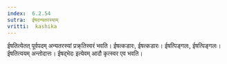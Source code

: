 ```yaml
---
index:  6.2.54
sutra:  ईषदन्यतरस्याम्
vritti:  kashika 
---
```


ईषतित्येतत् पूर्वपदम् अन्यतरस्यां प्रक्र्तिस्वरं भवति। ईषत्कडारः, ईषत्कडारः। ईषत्पिङ्गलः, ईषत्पिङ्गलः। ईषतित्ययम् अन्तोदात्तः। ईषद्भेदः इत्येवम् आदौ कृत्स्वर एव भवति।

